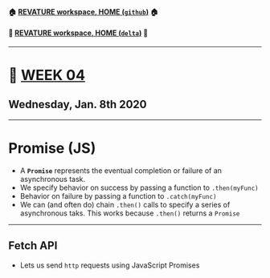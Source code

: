 #### :house: [REVATURE workspace, HOME (`github`)](https://github.com/joedonline/REVATURE__workspace)  :house:
#### :house_with_garden: [REVATURE workspace, HOME (`delta`)](https://github.com/deltachannel/REVATURE__workspace) :house_with_garden:
---
# :calendar: [WEEK 04](https://github.com/joedonline/REVATURE__workspace/tree/master/WEEK__04)
## Wednesday, Jan. 8th 2020

---
# Promise (JS)
- A **`Promise`** represents the eventual completion or failure of an asynchronous task.
- We specify behavior on success by passing a function to `.then(myFunc)`
- Behavior on failure by passing a function to `.catch(myFunc)`
- We can (and often do) chain `.then()` calls to specify a series of asynchronous taks. This works because `.then()` returns a `Promise`

---
## Fetch API
- Lets us send `http` requests using JavaScript Promises
